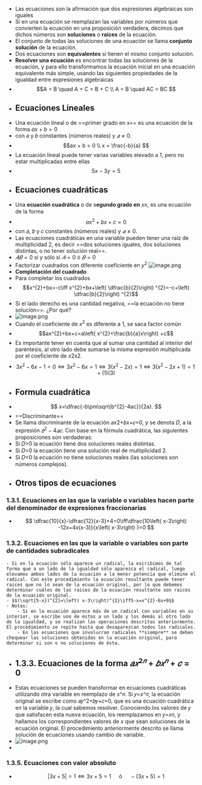 - Las ecuaciones son la afirmación que dos expresiones algebraicas son iguales
- Si en una ecuación se reemplazan las variables por números que convierten la ecuación en una proposición verdadera, decimos que dichos números son **soluciones** o **raı́ces** de la ecuación.
- El conjunto de todas las soluciones de una ecuación se llama **conjunto solución** de la ecuación.
- Dos ecuaciones son **equivalentes** si tienen el mismo conjunto solución.
- **Resolver una ecuación** es encontrar todas las soluciones de la ecuación, y para ello transformamos la ecuación inicial en una ecuación equivalente más simple, usando las siguientes propiedades de la igualdad entre expresiones algebraicas
- $$A = B  \quad A + C = B + C \\
  A = B  \quad AC = BC
  $$
- ## Ecuaciones Lineales
- Una ecuación lineal o de ==primer grado en x== es una ecuación de la forma $ax + b = 0$
- con 𝑎 y 𝑏 constantes (números reales) y $𝑎≠0.$
- $$ax + b = 0 \\ 
  x = \frac{-b}{a}
  $$
- La ecuación lineal puede tener varias variables elevado a 1, pero no estar multiplicadas entre ellas
- $$5x - 3y = 5$$
- ## Ecuaciones cuadráticas
- Una **ecuación cuadrática** o de s**egundo grado en** 𝑥x, es una ecuación de la forma
- $$ax^2 + bx + c = 0$$
- con 𝑎, 𝑏 y 𝑐 constantes (números reales) y $𝑎≠0$.
- Las ecuaciones cuadráticas en una variable pueden tener una raı́z de multiplicidad 2, es decir ==dos soluciones iguales, dos soluciones distintas, o no tener solución real==.
- $𝐴𝐵=0$ si y sólo si $𝐴=0$ ó $𝐵=0$
- Factorizar cuadrados con diferente coeficiente en $y^2$ ![image.png](../assets/image_1663691070169_0.png)
- **Completación del cuadrado**
- Para completar los cuadrados
- $$x^{2}+bx=-c\iff x^{2}+bx+\left( \dfrac{b}{2}\right) ^{2}=-c+\left( \dfrac{b}{2}\right) ^{2}$$
- Si el lado derecho es una cantidad negativa, ==la ecuación no tiene solución==. ¿Por qué?
- ![image.png](../assets/image_1663692633794_0.png)
- Cuando el coeficiente de $x^2$ es diferente a 1, se saca factor común
- $$ax^{2}+bx+c=a\left( x^{2}+\frac{b}{a}x\right) +c$$
- Es importante tener en cuenta que al sumar una cantidad al interior del paréntesis, al otro lado debe sumarse la misma expresión multiplicada por el coeficiente de 𝑥2x2.
- $$3x^{2}-6x-1=0\Longleftrightarrow3x^{2}-6x=1\Longleftrightarrow 3\left( x^{2}-2x\right) =1\Longleftrightarrow3\left( x^{2}-2x+1\right) =1+(1)(3)
  $$
- ## Formula cuadrática
- $$
  x=\dfrac{-b\pm\sqrt{b^{2}-4ac}}{2a}.
  $$
- ==Discriminante==
- Se llama discriminante de la ecuación 𝑎𝑥2+𝑏𝑥+𝑐=0, y se denota 𝐷, a la expresión $𝑏^2−4𝑎𝑐$. Con base en la fórmula cuadrática, las siguientes proposiciones son verdaderas:
- Si 𝐷>0 la ecuación tiene dos soluciones reales distintas.
- Si 𝐷=0 la ecuación tiene una solución real de multiplicidad 2.
- Si 𝐷<0 la ecuación no tiene soluciones reales (las soluciones son números complejos).
- ## Otros tipos de ecuaciones
### 1.3.1. Ecuaciones en las que la variable o variables hacen parte del denominador de expresiones fraccionarias
- $$
  \dfrac{10}{x}-\dfrac{12}{x-3}+4=0\iff\dfrac{10\left( x-3\right) -12x+4x(x-3)}{x\left( x-3\right) }=0
  $$
### 1.3.2. Ecuaciones en las que la variable o variables son parte de cantidades subradicales
	- Si en la ecuación sólo aparece un radical, la escribimos de tal forma que a un lado de la igualdad sólo aparezca el radical, luego elevamos ambos lados de la ecuación a la menor potencia que elimine el radical. Con este procedimiento la ecuación resultante puede tener raices que no lo sean de la ecuación original, por lo que debemos determinar cuáles de las raices de la ecuación resultante son raices de la ecuación original.
	- $$(\sqrt{5-x})^{2}=\left( x-3\right)^{2}\iff5-x=x^{2}-6x+9$$
	- Notas:
		- Si en la ecuación aparece más de un radical con variables en su interior, se escribe uno de éstos a un lado y los demás al otro lado de la igualdad, y se realizan las operaciones descritas anteriormente. El procedimiento se repite hasta que desaparezcan todos los radicales.
		- En las ecuaciones que involucran radicales **siempre** se deben chequear las soluciones obtenidas en la ecuación original, para determinar si son o no soluciones de ésta.
- ## 1.3.3. Ecuaciones de la forma $𝑎𝑥^{2𝑛} + 𝑏𝑥^𝑛+𝑐=0$
- Estas ecuaciones se pueden transformar en ecuaciones cuadráticas utilizando otra variable en reemplazo de 𝑥^𝑛. Si 𝑦=𝑥^𝑛, la ecuación original se escribe como 𝑎𝑦^2+𝑏𝑦+𝑐=0, que es una ecuación cuadrática en la variable 𝑦, la cual sabemos resolver. Conociendo los valores de 𝑦 que satisfacen esta nueva ecuación, los reemplazamos en 𝑦=𝑥𝑛, y hallamos los correspondientes valores de 𝑥 que sean soluciones de la ecuación original. El procedimiento anteriormente descrito se llama solución de ecuaciones usando cambio de variable.
- ![image.png](../assets/image_1663810876613_0.png)
-
### 1.3.5. Ecuaciones con valor absoluto
- $$\left\vert 3x+5\right\vert =1\iff3x+5=1\quad\text{ ó }\quad-(3x+5)=1$$